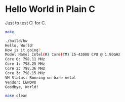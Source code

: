 # Hello World in Plain C

Just to test CI for C.

```bash
make

./build/hw
Hello, World!
How is it going?
Model Name: Intel(R) Core(TM) i5-4300U CPU @ 1.90GHz
Core 0: 798.11 MHz
Core 1: 798.25 MHz
Core 2: 798.36 MHz
Core 3: 798.15 MHz
VM Status: Running on bare metal
Vendor: LENOVO
Goodbye, World!

make clean
```
